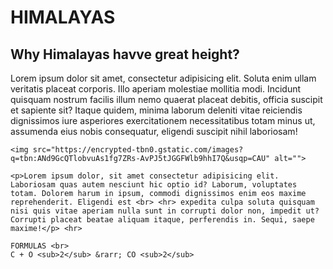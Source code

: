 <!DOCTYPE html>
<html lang="en">
<head>
    <meta charset="UTF-8">
    <meta http-equiv="X-UA-Compatible" content="IE=edge">
    <meta name="viewport" content="width=device-width, initial-scale=1.0">
    <title>Chapter 2 pset</title>
</head>
<body>
    <h1>HIMALAYAS</h1>
    <h2>Why Himalayas havve great height?</h2>
    <p>Lorem ipsum dolor sit amet, consectetur adipisicing elit. Soluta enim ullam veritatis placeat corporis. Illo aperiam molestiae mollitia modi. Incidunt quisquam nostrum facilis illum nemo quaerat placeat debitis, officia suscipit et sapiente sit? Itaque quidem, minima laborum deleniti vitae reiciendis dignissimos iure asperiores exercitationem necessitatibus totam minus ut, assumenda eius nobis consequatur, eligendi suscipit nihil laboriosam!</p>

    <img src="https://encrypted-tbn0.gstatic.com/images?q=tbn:ANd9GcQTlobvuAs1fg7ZRs-AvPJ5tJGGFWlb9hhI7Q&usqp=CAU" alt="">

    <p>Lorem ipsum dolor, sit amet consectetur adipisicing elit. Laboriosam quas autem nesciunt hic optio id? Laborum, voluptates totam. Dolorem harum in ipsum, commodi dignissimos enim eos maxime reprehenderit. Eligendi est <br> <hr> expedita culpa soluta quisquam nisi quis vitae aperiam nulla sunt in corrupti dolor non, impedit ut? Corrupti placeat beatae aliquam itaque, perferendis in. Sequi, saepe maxime!</p> <hr>

    FORMULAS <br>
    C + O <sub>2</sub> &rarr; CO <sub>2</sub>
</body>
</html>
